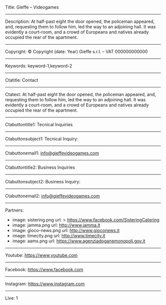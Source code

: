 Title: Gieffe – Videogames

----

Description: At half-past eight the door opened, the policeman appeared, and, requesting them to follow him, led the way to an adjoining hall. It was evidently a court-room, and a crowd of Europeans and natives already occupied the rear of the apartment.

----

Copyright: © Copyright (date: Year) Gieffe s.r.l. – VAT 000000000000

----

Keywords: keyword-1,keyword-2

----

Ctatitle: Contact

----

Ctatext: At half-past eight the door opened, the policeman appeared, and, requesting them to follow him, led the way to an adjoining hall. It was evidently a court-room, and a crowd of Europeans and natives already occupied the rear of the apartment.

----

Ctabuttontitle1: Tecnical Inquiries

----

Ctabuttonsubject1: Tecnical Inquiry:

----

Ctabuttonemail1: info@gieffevideogames.com

----

Ctabuttontitle2: Business Inquiries

----

Ctabuttonsubject2: Business Inquiry:

----

Ctabuttonemail2: info@gieffevideogames.com

----

Partners: 

- 
  image: sistering.png
  url: >
    https://www.facebook.com/SisteringCatering
- 
  image: jamma.png
  url: http://www.jamma.it
- 
  image: gioco-news.png
  url: http://www.gioconews.it
- 
  image: timecity.png
  url: http://www.timecity.it
- 
  image: aams.png
  url: https://www.agenziadoganemonopoli.gov.it

----

Youtube: https://www.youtube.com

----

Facebook: https://www.facebook.com

----

Instagram: https://www.instagram.com

----

Live: 1